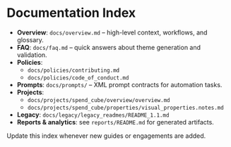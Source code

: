 ﻿# Documentation Index
- **Overview**: `docs/overview.md` – high-level context, workflows, and glossary.
- **FAQ**: `docs/faq.md` – quick answers about theme generation and validation.
- **Policies**:
  - `docs/policies/contributing.md`
  - `docs/policies/code_of_conduct.md`
- **Prompts**: `docs/prompts/` – XML prompt contracts for automation tasks.
- **Projects**:
  - `docs/projects/spend_cube/overview/overview.md`
  - `docs/projects/spend_cube/properties/visual_properties.notes.md`
- **Legacy**: `docs/legacy/legacy_readmes/README_1.1.md`
- **Reports & analytics**: see `reports/README.md` for generated artifacts.

Update this index whenever new guides or engagements are added.

